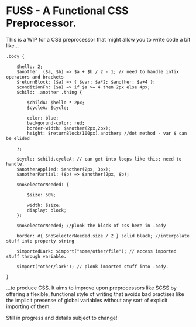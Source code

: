 # FUSS - A Functional CSS Preprocessor.

This is a WIP for a CSS preprocessor that might allow you to write code a bit like...

```
.body {

    $hello: 2;
    $another: ($a, $b) => $a + $b / 2 - 1; // need to handle infix operators and brackets
    $returnBlock: ($a) => { $var: $a*2; $another: $a+4 };
    $conditionFn: ($a) => if $a >= 4 then 2px else 4px;
    $child: .another .thing {

        $childA: $hello * 2px;
        $cycleA: $cycle;

        color: blue;
        backgorund-color: red;
        border-width: $another(2px,2px);
        height: $returnBlock(100px).another; //dot method - var $ can be elided

    };

    $cycle: $child.cycleA; // can get into loops like this; need to handle.
    $anotherApplied: $another(2px, 3px);
    $anotherPartial: ($b) => $another(2px, $b);

    $noSelectorNeeded: {

        $size: 50%;

        width: $size;
        display: block;
    };

    $noSelectorNeeded; //plonk the block of css here in .body

    border: #{ $noSelectorNeeded.size / 2 } solid black; //interpolate stuff into property string

    $importedLark: $import("some/other/file"); // access imported stuff through variable.

    $import("other/lark"); // plonk imported stuff into .body.

}
```

...to produce CSS. It aims to improve upon preprocessors like SCSS by offering a flexible, functional style of writing that avoids bad practises like the implicit presense of global variables without any sort of explicit importing of them.

Still in progress and details subject to change!